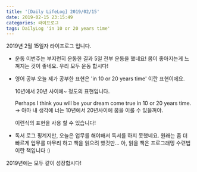 ```yaml
---
title: '[Daily LifeLog] 2019/02/15'
date: 2019-02-15 23:15:49
categories: 라이프로그
tags: DailyLog 'in 10 or 20 years time'
---
```


2019년 2월 15일자 라이프로그 입니다.

- 운동
  이번주는 부지런히 운동한 결과 5일 전부 운동을 했네요!
  몸이 좋아지는게 느껴지는 것이 좋네요.
  우리 모두 운동 합시다!

- 영어 공부
  오늘 제가 공부한 표현은 'in 10 or 20 years time' 이란 표현이에요.

  10년에서 20년 사이에~ 정도의 표현입니다.

  Perhaps I think you will be your dream come true in 10 or 20 years time.
  -> 아마 내 생각에 너는 10년에서 20년사이에 꿈을 이룰 수 있을꺼야.

  이런식의 표현을 사용 할 수 있습니다!

- 독서 로그
	핑계지만, 오늘은 업무를 해야해서 독서를 하지 못했네요.
	원래는 좀 더 빠르게 업무를 마무리 하고 책을 읽으려 했것만...
	아, 읽을 책은 프로그래밍 수련법이란 책입니다 :)

2019년에는 모두 같이 성장합시다!

